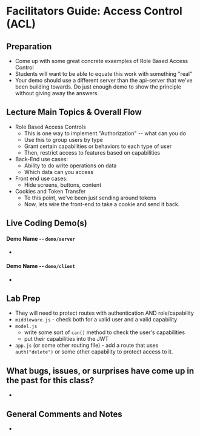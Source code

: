 # Facilitators Guide: Access Control (ACL)

## Preparation
* Come up with some great concrete exaemples of Role Based Access Control
* Students will want to be able to equate this work with something "real"
* Your demo should use a different server than the api-server that we've been building towards. Do just enough demo to show the principle without giving away the answers.

## Lecture Main Topics & Overall Flow
* Role Based Access Controls
  * This is one way to implement "Authorization" -- what can you do
  * Use this to group users by type
  * Grant certain capabilities or behaviors to each type of user
  * Then, restrict access to features based on capabilities
* Back-End use cases:
  * Ability to do write operations on data
  * Which data can you access
* Front end use cases:
  * Hide screens, buttons, content
* Cookies and Token Transfer
  * To this point, we've been just sending around tokens
  * Now, lets wire the front-end to take a cookie and send it back.

## Live Coding Demo(s)
#### Demo Name -- `demo/server`
*

#### Demo Name -- `demo/client`
*

## Lab Prep
* They will need to protect routes with authentication AND role/capability
* `middleware.js` - check both for a valid user and a valid capability
* `model.js`
  * write some sort of `can()` method to check the user's capabilities
  * put their capabilities into the JWT
* `app.js` (or some other routing file) - add a route that uses `auth("delete")` or some other capability to protect access to it.

## What bugs, issues, or surprises have come up in the past for this class?
*

## General Comments and Notes
*
